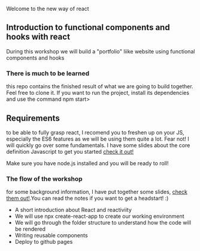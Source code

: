 Welcome to the new way of react

## Introduction to functional components and hooks with react

During this workshop we will build a "portfolio" liike website using functional components and hooks

### There is much to be learned

this repo contains  the finished  result of what we are going to build together. 
Feel free to clone it. If you want to run the project, install its dependencies and use the command npm start>

## Requirements
to be able to fully grasp react, I recomend you to freshen up on your JS, especially the ES6 features as we will be using them quite a lot. 
Fear not! I will quickly go over some fundamentals. I have some slides about the core definition Javascript to get you started [check it out!](https://docs.google.com/presentation/d/1SdM7FdoPiJQECB0lIrkXeqNFszoOpfSQyHVu4cMUJuw/edit?usp=sharing)

Make sure you have node.js installed and  you will be ready to roll!

### The flow of the workshop

for some background information, I have put together some slides, [check them out!](https://docs.google.com/presentation/d/17cktzvoOyRBXKX3HoHRj-6qXFp2WboRz6jsnaMBsT5Q/edit?usp=sharing).You can read the notes if you want to  get a headstart! :)
  - A short introduction about React and reactiviity
  - We will use npx create-react-app to create our working environment
  - We will go through the folder structure to understand how the code will be rendered
  - Writing reusable components
  - Deploy to github pages



